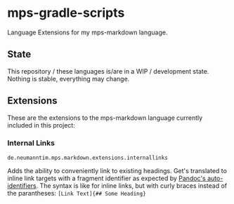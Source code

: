 # mps-gradle-scripts

Language Extensions for my mps-markdown language.

## State

This repository / these languages is/are in a WIP / development state.
Nothing is stable, everything may change.

## Extensions

These are the extensions to the mps-markdown language currently included in this project:

### Internal Links

`de.neumanntim.mps.markdown.extensions.internallinks`

Adds the ability to conveniently link to existing headings.
Get's translated to inline link targets with a fragment identifier as expected by [Pandoc's auto-identifiers].
The syntax is like for inline links, but with curly braces instead of the parantheses: `[Link Text]{## Some Heading}`

[Pandoc's auto-identifiers]: https://pandoc.org/MANUAL.html#extension-auto_identifiers
